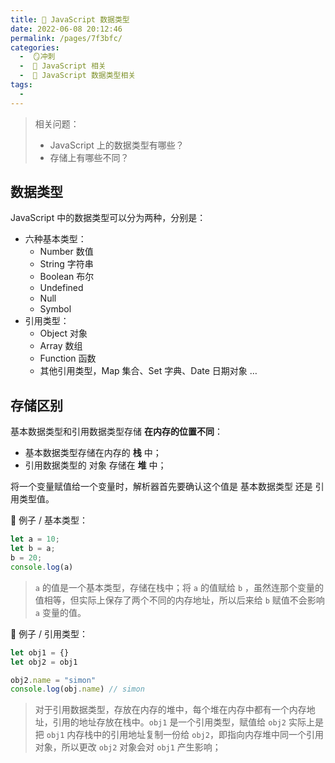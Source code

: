 ```yaml
---
title: 🍎 JavaScript 数据类型
date: 2022-06-08 20:12:46
permalink: /pages/7f3bfc/
categories:
  -  🪞冲刺
  -  🗾 JavaScript 相关
  -  🍎 JavaScript 数据类型相关
tags:
  - 
---
```


> 相关问题：
>
> + JavaScript 上的数据类型有哪些？
> + 存储上有哪些不同？



## 数据类型

JavaScript 中的数据类型可以分为两种，分别是：

+ 六种基本类型：
  + Number 数值
  + String 字符串
  + Boolean 布尔
  + Undefined 
  + Null
  + Symbol
+ 引用类型：
  + Object 对象
  + Array 数组
  + Function 函数
  + 其他引用类型，Map 集合、Set 字典、Date 日期对象 … 



## 存储区别

基本数据类型和引用数据类型存储 **在内存的位置不同**：

+ 基本数据类型存储在内存的 **栈** 中；
+ 引用数据类型的 对象 存储在 **堆** 中；

将一个变量赋值给一个变量时，解析器首先要确认这个值是 基本数据类型 还是 引用类型值。



🌰 例子 / 基本类型：

```js
let a = 10;
let b = a;
b = 20;
console.log(a)
```

> `a` 的值是一个基本类型，存储在栈中；将 `a` 的值赋给 `b` ，虽然连那个变量的值相等，但实际上保存了两个不同的内存地址，所以后来给 `b` 赋值不会影响 `a` 变量的值。



🌰 例子 / 引用类型：

```js
let obj1 = {}
let obj2 = obj1

obj2.name = "simon"
console.log(obj.name) // simon
```

> 对于引用数据类型，存放在内存的堆中，每个堆在内存中都有一个内存地址，引用的地址存放在栈中。`obj1` 是一个引用类型，赋值给 `obj2`  实际上是把 `obj1` 内存栈中的引用地址复制一份给 `obj2`，即指向内存堆中同一个引用对象，所以更改 `obj2` 对象会对 `obj1` 产生影响；

